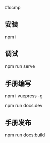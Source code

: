 #locmp 

## 安装

npm i

## 调试

npm run serve

## 手册编写
npm i vuepress -g

npm run docs:dev

## 手册发布

npm run docs:build
